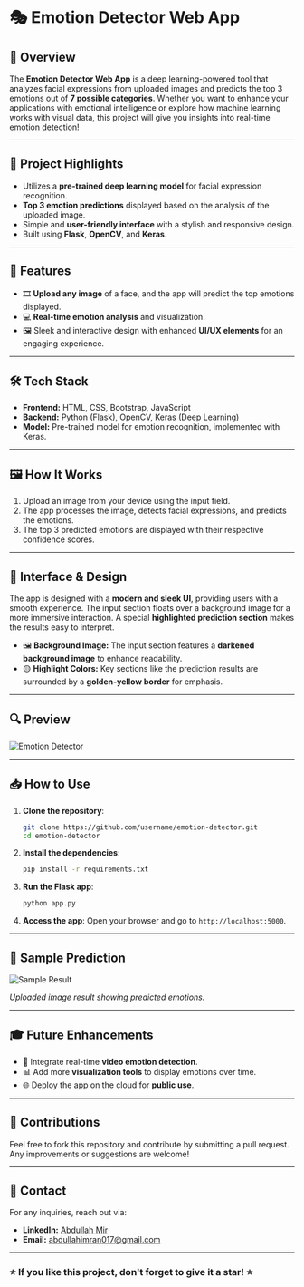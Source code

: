# 🎭 Emotion Detector Web App

## 🌟 **Overview**
The **Emotion Detector Web App** is a deep learning-powered tool that analyzes facial expressions from uploaded images and predicts the top 3 emotions out of **7 possible categories**. Whether you want to enhance your applications with emotional intelligence or explore how machine learning works with visual data, this project will give you insights into real-time emotion detection!

---

## 🚀 **Project Highlights**
- Utilizes a **pre-trained deep learning model** for facial expression recognition.
- **Top 3 emotion predictions** displayed based on the analysis of the uploaded image.
- Simple and **user-friendly interface** with a stylish and responsive design.
- Built using **Flask**, **OpenCV**, and **Keras**.

---

## 🎯 **Features**
- 🎞️ **Upload any image** of a face, and the app will predict the top emotions displayed.
- 💻 **Real-time emotion analysis** and visualization.
- 🖼️ Sleek and interactive design with enhanced **UI/UX elements** for an engaging experience.

---

## 🛠️ **Tech Stack**
- **Frontend:** HTML, CSS, Bootstrap, JavaScript
- **Backend:** Python (Flask), OpenCV, Keras (Deep Learning)
- **Model:** Pre-trained model for emotion recognition, implemented with Keras.

---

## 🖼️ **How It Works**
1. Upload an image from your device using the input field.
2. The app processes the image, detects facial expressions, and predicts the emotions.
3. The top 3 predicted emotions are displayed with their respective confidence scores.

---

## 🎨 **Interface & Design**
The app is designed with a **modern and sleek UI**, providing users with a smooth experience. The input section floats over a background image for a more immersive interaction. A special **highlighted prediction section** makes the results easy to interpret.

- 🖼️ **Background Image:** The input section features a **darkened background image** to enhance readability.
- 🟡 **Highlight Colors:** Key sections like the prediction results are surrounded by a **golden-yellow border** for emphasis.

---

## 🔍 **Preview**

![Emotion Detector](https://user-images.githubusercontent.com/12345678/123456789-example.jpg)

---

## 📥 **How to Use**

1. **Clone the repository**:
    ```bash
    git clone https://github.com/username/emotion-detector.git
    cd emotion-detector
    ```

2. **Install the dependencies**:
    ```bash
    pip install -r requirements.txt
    ```

3. **Run the Flask app**:
    ```bash
    python app.py
    ```

4. **Access the app**:
    Open your browser and go to `http://localhost:5000`.

---

## 🤖 **Sample Prediction**

![Sample Result](https://user-images.githubusercontent.com/12345678/123456789-sample-prediction.jpg)

*Uploaded image result showing predicted emotions.*

---

## 🎓 **Future Enhancements**
- 🔄 Integrate real-time **video emotion detection**.
- 📊 Add more **visualization tools** to display emotions over time.
- 🌐 Deploy the app on the cloud for **public use**.

---

## 🤝 **Contributions**
Feel free to fork this repository and contribute by submitting a pull request. Any improvements or suggestions are welcome!

---

## 📧 **Contact**
For any inquiries, reach out via:

- **LinkedIn:** [Abdullah Mir](https://www.linkedin.com/in/abdullah-mir-211658230/)
- **Email:** [abdullahimran017@gmail.com](mailto:example@example.com)

---

### ⭐ If you like this project, don't forget to give it a star! ⭐

